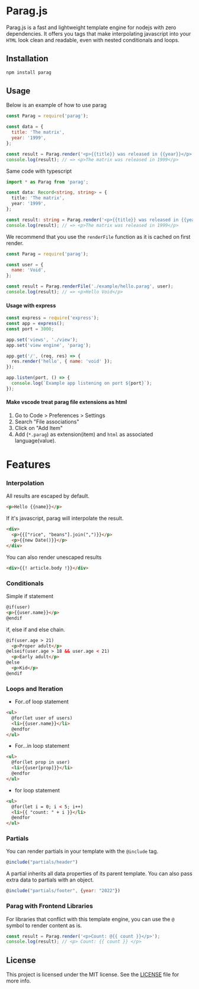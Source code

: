 # Parag.js

Parag.js is a fast and lightweight template engine for nodejs with zero dependencies. It offers you tags that make interpolating javascript into your `HTML` look clean and readable, even with nested conditionals and loops.

## Installation

```bash
npm install parag
```

## Usage

Below is an example of how to use parag

```js
const Parag = require('parag');

const data = {
  title: 'The matrix',
  year: '1999',
};

const result = Parag.render('<p>{{title}} was released in {{year}}</p>', data);
console.log(result); // => <p>The matrix was released in 1999</p>
```

Same code with typescript

```ts
import * as Parag from 'parag';

const data: Record<string, string> = {
  title: 'The matrix',
  year: '1999',
};

const result: string = Parag.render('<p>{{title}} was released in {{year}}</p>', data);
console.log(result); // => <p>The matrix was released in 1999</p>
```

We recommend that you use the `renderFile` function as it is cached on first render.

```js
const Parag = require('parag');

const user = {
  name: 'Void',
};

const result = Parag.renderFile('./example/hello.parag', user);
console.log(result); // => <p>Hello Void</p>
```

#### Usage with express

```js
const express = require('express');
const app = express();
const port = 3000;

app.set('views', './view');
app.set('view engine', 'parag');

app.get('/', (req, res) => {
  res.render('hello', { name: 'void' });
});

app.listen(port, () => {
  console.log(`Example app listening on port ${port}`);
});
```

#### Make vscode treat parag file extensions as html

1. Go to Code > Preferences > Settings
2. Search "File associations"
3. Click on "Add Item"
4. Add (`*.parag`) as extension(item) and `html` as associated language(value).

# Features

### Interpolation

All results are escaped by default.

```html
<p>Hello {{name}}</p>
```

If it's javascript, parag will interpolate the result.

```html
<div>
  <p>{{["rice", "beans"].join(",")}}</p>
  <p>{{new Date()}}</p>
</div>
```

You can also render unescaped results

```html
<div>{{! article.body !}}</div>
```

### Conditionals

Simple if statement

```html
@if(user)
<p>{{user.name}}</p>
@endif
```

if, else if and else chain.

```html
@if(user.age > 21)
  <p>Proper adult</p>
@elseif(user.age > 18 && user.age < 21)
  <p>Early adult</p>
@else
  <p>Kid</p>
@endif
```

### Loops and Iteration

- For..of loop statement

```html
<ul>
  @for(let user of users)
  <li>{{user.name}}</li>
  @endfor
</ul>
```

- For...in loop statement

```html
<ul>
  @for(let prop in user)
  <li>{{user[prop]}}</li>
  @endfor
</ul>
```

- for loop statement

```html
<ul>
  @for(let i = 0; i < 5; i++)
  <li>{{ "count: " + i }}</li>
  @endfor
</ul>
```

### Partials

You can render partials in your template with the `@include` tag.

```js
@include("partials/header")
```

A partial inherits all data properties of its parent template. You can also pass extra data to partials with an object.

```js
@include("partials/footer", {year: "2022"})
```

### Parag with Frontend Libraries
For libraries that conflict with this template engine, you can use the `@` symbol to render content as is.

```js
const result = Parag.render('<p>Count: @{{ count }}</p>');
console.log(result); // <p> Count: {{ count }} </p>
```


## License

This project is licensed under the MIT license. See the [LICENSE](LICENSE) file for more info.
